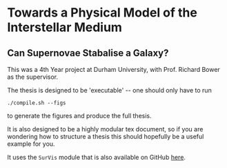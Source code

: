 Towards a Physical Model of the Interstellar Medium
===================================================

Can Supernovae Stabalise a Galaxy?
----------------------------------

This was a 4th Year project at Durham University, with Prof. Richard Bower as the supervisor.

The thesis is designed to be 'executable' -- one should only have to run
```
./compile.sh --figs
```
to generate the figures and produce the full thesis.

It is also designed to be a highly modular tex document, so if you are wondering how to structure a thesis this should hopefully be a useful example for you.

It uses the ```SurVis``` module that is also available on GitHub [here](https://github.com/JBorrow/SurVis).
